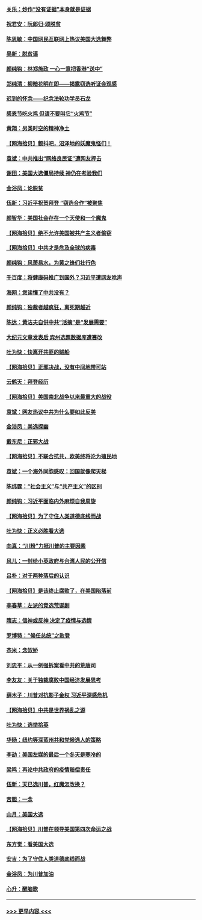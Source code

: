 #### [关乐：炒作“没有证据”本身就是证据](../pages/nsc993/n12583146.md?t=11301351) 
#### [祝君安：阮郎归‧颂脱贫](../pages/nsc993/n12583119.md?t=11301351) 
#### [陈思敏：中国网民互联网上热议美国大选舞弊](../pages/nsc993/n12582845.md?t=11301351) 
#### [吴新：脱贫谣](../pages/nsc993/n12580839.md?t=11301351) 
#### [颜纯钩：林郑施政 一心一意把香港“送中”](../pages/nsc993/n12580805.md?t=11301351) 
#### [郑纯清：柳暗花明在即——揭露窃选听证会观感](../pages/nsc993/n12580795.md?t=11301351) 
#### [迟到的怀念——纪念法轮功学员石龙](../pages/nsc993/n12580245.md?t=11301351) 
#### [感恩节吃火鸡  但请不要叫它“火鸡节”](../pages/nsc993/n12580252.md?t=11301351) 
#### [黄翔：另类时空的精神净土](../pages/nsc993/n12578638.md?t=11301351) 
#### [【网海拾贝】颤抖吧，沼泽地的妖魔鬼怪们！](../pages/nsc993/n12578552.md?t=11301351) 
#### [袁斌：中共推出“网络良民证”遭网友抨击](../pages/nsc993/n12578511.md?t=11301351) 
#### [谢田：美国大选僵局持续 神仍在考验我们](../pages/nsc993/n12577432.md?t=11301351) 
#### [金浴凤：论脱贫](../pages/nsc993/n12576386.md?t=11301351) 
#### [伍新：习近平祝贺拜登 “窃选合作”被聚焦](../pages/nsc993/n12576358.md?t=11301351) 
#### [颜智华：美国社会存在一个天使和一个魔鬼](../pages/nsc993/n12574299.md?t=11301351) 
#### [【网海拾贝】绝不允许美国被共产主义者偷窃](../pages/nsc993/n12573396.md?t=11301351) 
#### [【网海拾贝】中共才是危及全球的病毒](../pages/nsc993/n12571204.md?t=11301351) 
#### [颜纯钩：风萧易水，为黄之锋们壮行色](../pages/nsc993/n12571487.md?t=11301351) 
#### [千百度：将健康码推广到国外？习近平遭网友呛声](../pages/nsc993/n12570808.md?t=11301351) 
#### [海网：您读懂了中共没有？](../pages/nsc993/n12570487.md?t=11301351) 
#### [颜纯钩：独裁者越疯狂，离死期越近](../pages/nsc993/n12569055.md?t=11301351) 
#### [陈达：黄洁夫自供中共“活摘”是“发展需要”](../pages/nsc993/n12568541.md?t=11301351) 
#### [大纪元文章发表后 宾州选票数据库遭篡改](../pages/nsc993/n12568105.md?t=11301351) 
#### [吐为快：快离开共匪的贼船](../pages/nsc993/n12568462.md?t=11301351) 
#### [【网海拾贝】正邪决战，没有中间地带可站](../pages/nsc993/n12568439.md?t=11301351) 
#### [云鹤天：拜登经历](../pages/nsc993/n12567294.md?t=11301351) 
#### [【网海拾贝】美国南北战争以来最重大的战役](../pages/nsc993/n12567247.md?t=11301351) 
#### [袁斌：网友热议中共为什么要如此反美](../pages/nsc993/n12567162.md?t=11301351) 
#### [金浴凤：美选探幽](../pages/nsc993/n12567147.md?t=11301351) 
#### [戴东尼：正邪大战](../pages/nsc993/n12567033.md?t=11301351) 
#### [【网海拾贝】不联合抗共，欧美终将沦为殖民地](../pages/nsc993/n12565068.md?t=11301351) 
#### [袁斌：一个海外同胞感叹：回国就像爬天梯](../pages/nsc993/n12564986.md?t=11301351) 
#### [陈纬霆：“社会主义”与“共产主义”的区别](../pages/nsc993/n12562417.md?t=11301351) 
#### [颜纯钩：习近平面临内外麻烦自我周旋](../pages/nsc993/n12563356.md?t=11301351) 
#### [【网海拾贝】为了守住人类道德底线而战](../pages/nsc993/n12562542.md?t=11301351) 
#### [吐为快：正义必胜看大选](../pages/nsc993/n12561967.md?t=11301351) 
#### [向真：“川粉”力挺川普的主要因素](../pages/nsc993/n12560774.md?t=11301351) 
#### [风儿：一封给小英政府与台湾人民的公开信](../pages/nsc993/n12560581.md?t=11301351) 
#### [吕朴：对于两种落后的认识](../pages/nsc993/n12560492.md?t=11301351) 
#### [【网海拾贝】是该终止腐败了，在美国陷落前](../pages/nsc993/n12559936.md?t=11301351) 
#### [李春草：左派的竞选荒诞剧](../pages/nsc993/n12558380.md?t=11301351) 
#### [隋志：信神或反神 决定了疫情与选情](../pages/nsc993/n12558255.md?t=11301351) 
#### [罗博特：“候任总统”之败登](../pages/nsc993/n12558189.md?t=11301351) 
#### [杰米：念奴娇](../pages/nsc993/n12558174.md?t=11301351) 
#### [刘忠平：从一例强拆案看中共的荒唐司](../pages/nsc993/n12558036.md?t=11301351) 
#### [李友友：关于独裁腐败中国经济发展思考](../pages/nsc993/n12558004.md?t=11301351) 
#### [薛木子：川普对抗影子金权 习近平深感危机](../pages/nsc993/n12557342.md?t=11301351) 
#### [【网海拾贝】中共是世界祸乱之源](../pages/nsc993/n12555353.md?t=11301351) 
#### [吐为快：选举拾英](../pages/nsc993/n12555041.md?t=11301351) 
#### [华旸：纽约等深蓝州共和党候选人的策略](../pages/nsc993/n12554309.md?t=11301351) 
#### [李劼：美国左媒的最后一个冬天是寒冷的](../pages/nsc993/n12552947.md?t=11301351) 
#### [梁鸣：再论中共政府的疫情赔偿责任](../pages/nsc993/n12553012.md?t=11301351) 
#### [伍新：天已选川普，红魔怎改换？](../pages/nsc993/n12552970.md?t=11301351) 
#### [苦胆：一念](../pages/nsc993/n12552957.md?t=11301351) 
#### [山月：美国大选](../pages/nsc993/n12552446.md?t=11301351) 
#### [【网海拾贝】川普在领导美国第四次命运之战](../pages/nsc993/n12551973.md?t=11301351) 
#### [东方觉：看美国大选](../pages/nsc993/n12551647.md?t=11301351) 
#### [安吉：为了守住人类道德底线而战](../pages/nsc993/n12551111.md?t=11301351) 
#### [金浴凤：为川普加油](../pages/nsc993/n12551085.md?t=11301351) 
#### [心升：醒脑歌](../pages/nsc993/n12550984.md?t=11301351) 

----
#### [ >>> 更早内容 <<< ](../indexes/nsc993-earlier.md)
